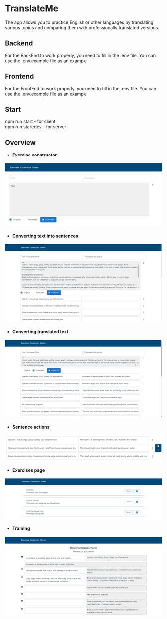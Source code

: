 # TranslateMe

The app allows you to practice English or other languages by translating various topics and comparing them with professionally translated versions.

## Backend
For the BackEnd to work properly, you need to fill in the .env file. You can use the .env.example file as an example

## Frontend
For the FrontEnd to work properly, you need to fill in the .env file. You can use the .env.example file as an example

## Start
npm run start - for client <br>
npm run start:dev - for server

## Overview

* #### Exercise constructor
![Exercise constructor](/./assets/doc/constructor.png)

* #### Converting text into sentences
![Converting text into sentences](/./assets/doc/converting-original.png)

* #### Converting translated text 
![Converting translated text](/./assets/doc/converting-translated.png)

* #### Sentence actions
![Sentence actions](/./assets/doc/sentence-actions.png)

* #### Exercises page
![Exercises page](/./assets/doc/exercises-page.png)

* #### Training
![Training](/./assets/doc/training.png)

